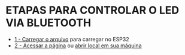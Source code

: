 # ETAPAS PARA CONTROLAR O LED VIA BLUETOOTH

* [1 - Carregar o arquivo](CarEsp32BLE/CarEsp32BLE.ino) para carregar no ESP32
* [2 - Acessar a página](https://aqmoreira.github.io/SeriesCarEsp32/BLECARESP32/Led/led.html)
  ou [abrir local em sua máquina](led.html)
